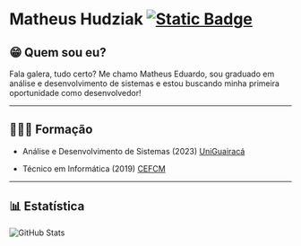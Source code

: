 
# Matheus Hudziak [![Static Badge](https://img.shields.io/badge/GitHub-000?logo=github)](https://github.com/hudziakj)

## 😁 Quem sou eu?

Fala galera, tudo certo? Me chamo Matheus Eduardo, sou graduado em análise e desenvolvimento de sistemas e estou buscando minha primeira oportunidade como desenvolvedor!

***

## 👨🏼‍🎓 Formação

- Análise e Desenvolvimento de Sistemas (2023) [UniGuairacá](https://guairaca.com.br/)

- Técnico em Informática (2019) [CEFCM](http://site.carneiromartins.com.br/)

***

## 📊 Estatística

![GitHub Stats](https://github-readme-stats.vercel.app/api?username=hudziakj&theme=transparent&bg_color=000&border_color=30A3DC&show_icons=true&icon_color=30A3DC&title_color=E94D5F&text_color=FFF)